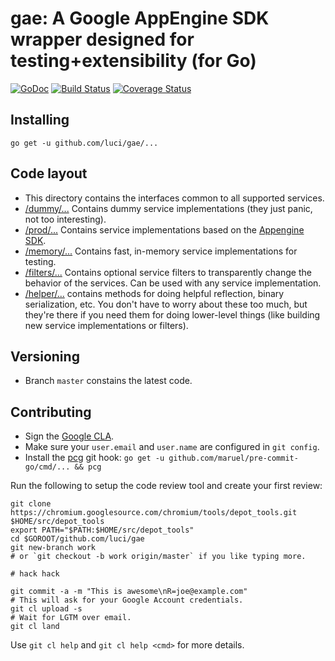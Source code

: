 gae: A Google AppEngine SDK wrapper designed for testing+extensibility (for Go)
===================

[![GoDoc](https://godoc.org/github.com/luci/gae?status.svg)](https://godoc.org/github.com/luci/gae)
[![Build Status](https://travis-ci.org/luci/gae.svg?branch=master)](https://travis-ci.org/luci/gae)
[![Coverage Status](https://img.shields.io/coveralls/luci/gae.svg)](https://coveralls.io/r/luci/gae?branch=master)


Installing
----------

    go get -u github.com/luci/gae/...


Code layout
-----------

  * This directory contains the interfaces common to all supported services.
  * [/dummy/...](https://github.com/luci/gae/tree/master/dummy)
    Contains dummy service implementations (they just panic, not too interesting).
  * [/prod/...](https://github.com/luci/gae/tree/master/prod)
    Contains service implementations based on the [Appengine SDK](google.golang.org/appengine/datastore).
  * [/memory/...](https://github.com/luci/gae/tree/master/memory)
    Contains fast, in-memory service implementations for testing.
  * [/filters/...](https://github.com/luci/gae/tree/master/filters)
    Contains optional service filters to transparently change the behavior
    of the services. Can be used with any service implementation.
  * [/helper/...](https://github.com/luci/gae/tree/master/helper) contains
    methods for doing helpful reflection, binary serialization, etc. You
    don't have to worry about these too much, but they're there if you need
    them for doing lower-level things (like building new service implementations
    or filters).


Versioning
----------

  * Branch `master` constains the latest code.


Contributing
------------

  * Sign the [Google CLA](https://cla.developers.google.com/clas).
  * Make sure your `user.email` and `user.name` are configured in `git config`.
  * Install the [pcg](https://github.com/maruel/pre-commit-go) git hook:
    `go get -u github.com/maruel/pre-commit-go/cmd/... && pcg`

Run the following to setup the code review tool and create your first review:

    git clone https://chromium.googlesource.com/chromium/tools/depot_tools.git $HOME/src/depot_tools
    export PATH="$PATH:$HOME/src/depot_tools"
    cd $GOROOT/github.com/luci/gae
    git new-branch work
    # or `git checkout -b work origin/master` if you like typing more.

    # hack hack

    git commit -a -m "This is awesome\nR=joe@example.com"
    # This will ask for your Google Account credentials.
    git cl upload -s
    # Wait for LGTM over email.
    git cl land

Use `git cl help` and `git cl help <cmd>` for more details.
